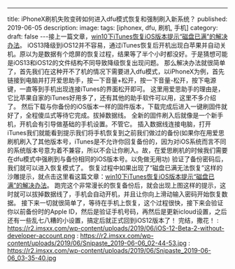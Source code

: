 ﻿---
title: iPhoneX刷机失败变砖如何进入dfu模式恢复和强制刷入新系统？
published: 2019-06-05
description: 
image: 
tags: [iphonex, dfu, 刷机, 手机]
category: 
draft: false
---接上一篇文章，<a href="https://imsxx.com/itunes-ios.html" target="_blank" rel="noopener noreferrer">win10下iTunes恢复iOS版本提示“磁盘已满”的解决办法</a>。
iOS13降级到iOS12并不容易，通过iTunes恢复后开机出现白苹果并自动关机。原以为是数据有个熄屏的恢复过程，结果等了半个小时都没好。于是猜想可能是iOS13和iOS12的文件结构不同导致降级恢复出现问题。
那么解决办法就很简单了，首先我们在这种开不了机的情况下需要进入dfu模式，以iPhoneX为例，首先链接到电脑并打开爱思助手，按一下音量+松开，按一下音量-松开，按下电源键，一直等到手机出现连接iTunes的界面松开即可。
这里用爱思助手的理由是，它比苹果自家的iTunes好用多了，还有其他的助手软件可以用，这里不多介绍了。
然后下载与你备份的iOS版本一样的固件版本，下载完成后进入一键刷固件就好了，全程傻瓜式等待它完成。拔掉数据线。
全新的固件刷入后就像是一个新手机，开机会有引导做基础的手机设置。不管它。
插入数据线连接电脑，打开iTunes我们就能看到提示我们将手机恢复到之前我们做过的备份(如果你在用爱思刷机刷入了其他版本号，iTunes是不允许你回复备份的，因为对iOS系统而言不同的系统版本号意为着不兼容，所以不会让你刷入。故，在爱思刷机的时候我们需要在dfu模式中强刷到与备份相同的iOS版本号。以免做无用功)
验证了备份密码后，我们就可以进入恢复模式了。
恢复过程中如果出现了“磁盘已满无法恢复”这样的沙雕提示，就点击这里看这篇文章：<a href="https://imsxx.com/itunes-ios.html" target="_blank" rel="noopener noreferrer">win10下iTunes恢复iOS版本提示“磁盘已满”的解决办法</a>。
跑完这个非常漫长的恢复备份后，就会出现上图这样的提示，这时就可以拔掉数据线了，手机会自动开机，并且让你向上滑动输入密码开始恢复数据。
接下来一切就很简单了，等待在手机上恢复，这个过程很快，接下来会验证你以前备份时的Apple ID，然后是验证手机号码，再然后是更新icloud设置，之后还有一些乱七八糟的小设置，搞定后就正式回到iOS12版本了！
完结，撒花！
: https://r2.imsxx.com/wp-content/uploads/2019/06/iOS-12-Beta-2-without-developer-account.png
: https://r2.imsxx.com/wp-content/uploads/2019/06/Snipaste_2019-06-06_02-44-53.jpg
: https://r2.imsxx.com/wp-content/uploads/2019/06/Snipaste_2019-06-06_03-35-40.jpg
